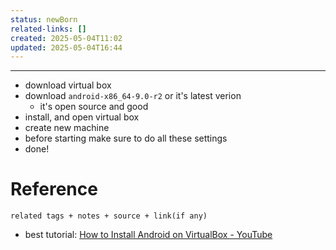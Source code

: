 ```yaml
---
status: newBorn
related-links: []
created: 2025-05-04T11:02
updated: 2025-05-04T16:44
---
```

---

- download virtual box
- download `android-x86_64-9.0-r2` or it's latest verion
	- it's open source and good
- install, and open virtual box
- create new machine
- before starting make sure to do all these settings
- done!


# Reference
`related tags + notes + source + link(if any)`
 

- best tutorial: [How to Install Android on VirtualBox - YouTube](https://youtu.be/Vm0FG7Pjrwg?si=YyTxCYRQHXgsfv86)